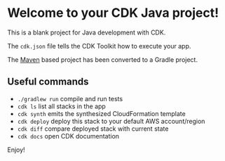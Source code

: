 # Welcome to your CDK Java project!

This is a blank project for Java development with CDK.

The `cdk.json` file tells the CDK Toolkit how to execute your app.

The [Maven](https://maven.apache.org/) based project has been converted to a Gradle project.

## Useful commands

 * `./gradlew run`     compile and run tests
 * `cdk ls`          list all stacks in the app
 * `cdk synth`       emits the synthesized CloudFormation template
 * `cdk deploy`      deploy this stack to your default AWS account/region
 * `cdk diff`        compare deployed stack with current state
 * `cdk docs`        open CDK documentation

Enjoy!

